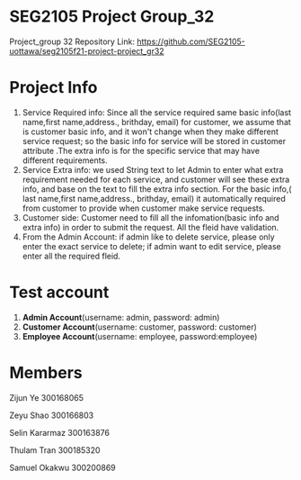 # SEG2105 Project Group_32

Project_group 32 Repository Link: https://github.com/SEG2105-uottawa/seg2105f21-project-project_gr32

# Project Info 
1. Service Required info: Since all the service required same basic info(last name,first name,address., brithday, email) for customer, we assume that is customer  basic info, and it won't change when they make different service request; so the basic info for service will be stored in customer attribute .The extra info is for the specific service that may have different requirements.
2. Service Extra info: we used String text to let Admin to enter what extra requirement needed for each service, and customer will see these extra info, and base on the text to fill the extra info section. For the basic info,( last name,first name,address., brithday, email) it automatically required from customer to provide when customer make service requests. 
3. Customer side: Customer need to fill all the infomation(basic info and extra info) in order to submit the request. All the fleid have validation. 
4. From the Admin Account: if admin like to delete service, please only enter the exact service to delete; if admin want to edit service, please enter all the required fleid. 



# Test account 
1. **Admin Account**(username: admin, password: admin)
2. **Customer Account**(username: customer, password: customer)
3. **Employee Account**(username: employee, password:employee) 


# Members

Zijun Ye 300168065

Zeyu Shao 300166803

Selin Kararmaz 300163876

Thulam Tran 300185320

Samuel Okakwu 300200869
